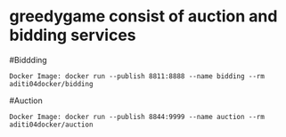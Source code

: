 # greedygame consist of auction and bidding services

 #Biddding
 ```
 Docker Image: docker run --publish 8811:8888 --name bidding --rm aditi04docker/bidding
 ```

 #Auction
 ```
 Docker Image: docker run --publish 8844:9999 --name auction --rm aditi04docker/auction
 ```
